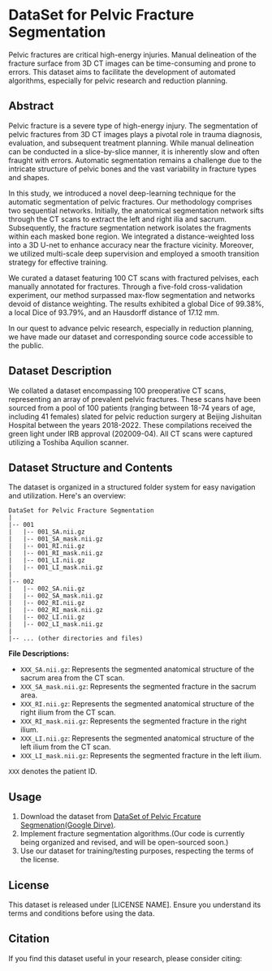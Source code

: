 # DataSet for Pelvic Fracture Segmentation

Pelvic fractures are critical high-energy injuries. Manual delineation of the fracture surface from 3D CT images can be time-consuming and prone to errors. This dataset aims to facilitate the development of automated algorithms, especially for pelvic research and reduction planning.

## Abstract

Pelvic fracture is a severe type of high-energy injury. The segmentation of pelvic fractures from 3D CT images plays a pivotal role in trauma diagnosis, evaluation, and subsequent treatment planning. While manual delineation can be conducted in a slice-by-slice manner, it is inherently slow and often fraught with errors. Automatic segmentation remains a challenge due to the intricate structure of pelvic bones and the vast variability in fracture types and shapes. 

In this study, we introduced a novel deep-learning technique for the automatic segmentation of pelvic fractures. Our methodology comprises two sequential networks. Initially, the anatomical segmentation network sifts through the CT scans to extract the left and right ilia and sacrum. Subsequently, the fracture segmentation network isolates the fragments within each masked bone region. We integrated a distance-weighted loss into a 3D U-net to enhance accuracy near the fracture vicinity. Moreover, we utilized multi-scale deep supervision and employed a smooth transition strategy for effective training.

We curated a dataset featuring 100 CT scans with fractured pelvises, each manually annotated for fractures. Through a five-fold cross-validation experiment, our method surpassed max-flow segmentation and networks devoid of distance weighting. The results exhibited a global Dice of 99.38%, a local Dice of 93.79%, and an Hausdorff distance of 17.12 mm.

In our quest to advance pelvic research, especially in reduction planning, we have made our dataset and corresponding source code accessible to the public.

## Dataset Description

We collated a dataset encompassing 100 preoperative CT scans, representing an array of prevalent pelvic fractures. These scans have been sourced from a pool of 100 patients (ranging between 18-74 years of age, including 41 females) slated for pelvic reduction surgery at Beijing Jishuitan Hospital between the years 2018-2022. These compilations received the green light under IRB approval (202009-04). All CT scans were captured utilizing a Toshiba Aquilion scanner.

## Dataset Structure and Contents

The dataset is organized in a structured folder system for easy navigation and utilization. Here's an overview:
```
DataSet for Pelvic Fracture Segmentation
|
|-- 001
|   |-- 001_SA.nii.gz
|   |-- 001_SA_mask.nii.gz
|   |-- 001_RI.nii.gz
|   |-- 001_RI_mask.nii.gz
|   |-- 001_LI.nii.gz
|   |-- 001_LI_mask.nii.gz
|
|-- 002
|   |-- 002_SA.nii.gz
|   |-- 002_SA_mask.nii.gz
|   |-- 002_RI.nii.gz
|   |-- 002_RI_mask.nii.gz
|   |-- 002_LI.nii.gz
|   |-- 002_LI_mask.nii.gz
|
|-- ... (other directories and files)
```

**File Descriptions:**
- `XXX_SA.nii.gz`: Represents the segmented anatomical structure of the sacrum area from the CT scan.
- `XXX_SA_mask.nii.gz`: Represents the segmented fracture in the sacrum area.
- `XXX_RI.nii.gz`: Represents the segmented anatomical structure of the right ilium from the CT scan.
- `XXX_RI_mask.nii.gz`: Represents the segmented fracture in the right ilium.
- `XXX_LI.nii.gz`: Represents the segmented anatomical structure of the left ilium from the CT scan.
- `XXX_LI_mask.nii.gz`: Represents the segmented fracture in the left ilium.

`XXX` denotes the patient ID.

## Usage

1. Download the dataset from [DataSet of Pelvic Frcature Segmenation(Google Dirve)](https://drive.google.com/file/d/18xAU3-VJdx1QRP2W2eOqE3NCkbSPP2XG/view?usp=sharing).
2. Implement fracture segmentation algorithms.(Our code is currently being organized and revised, and will be open-sourced soon.)
3. Use our dataset for training/testing purposes, respecting the terms of the license.

## License

This dataset is released under [LICENSE NAME]. Ensure you understand its terms and conditions before using the data.

## Citation

If you find this dataset useful in your research, please consider citing:








